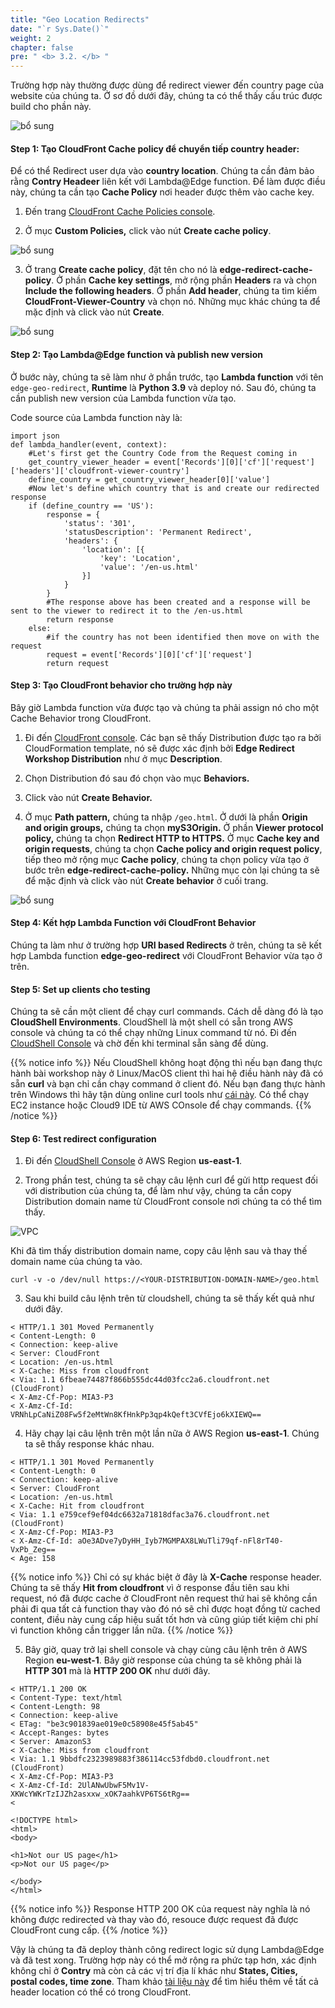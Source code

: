 ```yaml
---
title: "Geo Location Redirects"
date: "`r Sys.Date()`"
weight: 2
chapter: false
pre: " <b> 3.2. </b> "
---
```


Trường hợp này thường được dùng để redirect viewer đến country page của website của chúng ta. Ở sơ đồ dưới đây, chúng ta có thể thấy cấu trúc được build cho phần này.

![bổ sung](/images/3.cache/3.1-urired/3.1-1kk.png)

#### Step 1: Tạo CloudFront Cache policy để chuyển tiếp country header:

Để có thể Redirect user dựa vào **country location**. Chúng ta cần đảm bảo rằng **Contry Headeer** liên kết với Lambda@Edge function. Để làm được điều này, chúng ta cần tạo **Cache Policy** nơi header được thêm vào cache key.

1. Đến trang [CloudFront Cache Policies console](https://us-east-1.console.aws.amazon.com/cloudfront/v3/home?region=us-east-1#/policies/cache).

2. Ở mục **Custom Policies,** click vào nút **Create cache policy**.

![bổ sung](/images/3.cache/3.2-geored/3.2-1new.png)

3. Ở trang **Create cache policy**, đặt tên cho nó là **edge-redirect-cache-policy**. Ở phần **Cache key settings**, mở rộng phần **Headers** ra và chọn **Include the following headers**. Ở phần **Add header**, chúng ta tìm kiếm **CloudFront-Viewer-Country** và chọn nó. Những mục khác chúng ta để mặc định và click vào nút **Create**.

![bổ sung](/images/3.cache/3.2-geored/3.2-2new.png)

#### Step 2: Tạo Lambda@Edge function và publish new version

Ở bước này, chúng ta sẽ làm như ở phần trước, tạo **Lambda function** với tên `edge-geo-redirect`, **Runtime** là **Python 3.9** và deploy nó. Sau đó, chúng ta cần publish new version của Lambda function vừa tạo.

Code source của Lambda function này là:

```
import json
def lambda_handler(event, context):
    #Let's first get the Country Code from the Request coming in
    get_country_viewer_header = event['Records'][0]['cf']['request']['headers']['cloudfront-viewer-country']
    define_country = get_country_viewer_header[0]['value']
    #Now let's define which country that is and create our redirected response
    if (define_country == 'US'):
        response = {
            'status': '301',
            'statusDescription': 'Permanent Redirect',
            'headers': {
                'location': [{
                    'key': 'Location',
                    'value': '/en-us.html'
                }]
            }
        }
        #The response above has been created and a response will be sent to the viewer to redirect it to the /en-us.html
        return response
    else:
        #if the country has not been identified then move on with the request
        request = event['Records'][0]['cf']['request']
        return request
```

#### Step 3: Tạo CloudFront behavior cho trường hợp này

Bây giờ Lambda function vừa được tạo và chúng ta phải assign nó cho một Cache Behavior trong CloudFront.

1. Đi đến [CloudFront console](https://us-east-1.console.aws.amazon.com/cloudfront/v3/home). Các bạn sẽ thấy Distribution được tạo ra bởi CloudFormation template, nó sẽ được xác định bởi **Edge Redirect Workshop Distribution** như ở mục **Description**.

2. Chọn Distribution đó sau đó chọn vào mục **Behaviors.**

3. Click vào nút **Create Behavior.**

4. Ở mục **Path pattern,** chúng ta nhập `/geo.html`. Ở dưới là phần **Origin and origin groups,** chúng ta chọn **myS3Origin.** Ở phần **Viewer protocol policy,** chúng ta chọn **Redirect HTTP to HTTPS.** Ở mục **Cache key and origin requests**, chúng ta chọn **Cache policy and origin request policy**, tiếp theo mở rộng mục **Cache policy**, chúng ta chọn policy vừa tạo ở bước trên **edge-redirect-cache-policy.** Những mục còn lại chúng ta sẽ để mặc định và click vào nút **Create behavior** ở cuối trang.

![bổ sung](/images/3.cache/3.2-geored/3.2-3new.png)

#### Step 4: Kết hợp Lambda Function với CloudFront Behavior

Chúng ta làm như ở trường hợp **URI based Redirects** ở trên, chúng ta sẽ kết hợp Lambda function **edge-geo-redirect** với CloudFront Behavior vừa tạo ở trên.

#### Step 5: Set up clients cho testing

Chúng ta sẽ cần một client để chạy curl commands. Cách dễ dàng đó là tạo **CloudShell Environments**. CloudShell là một shell có sẵn trong AWS console và chúng ta có thể chạy những Linux command từ nó. Đi đến [CloudShell Console](https://us-east-1.console.aws.amazon.com/cloudshell/home?region=us-east-1#) và chờ đến khi terminal sẵn sàng để dùng.

{{% notice info %}}
Nếu CloudShell không hoạt động thì nếu bạn đang thực hành bài workshop này ở Linux/MacOS client thì hai hệ điều hành này đã có sẵn **curl** và bạn chỉ cần chạy command ở client đó. Nếu bạn đang thực hành trên Windows thì hãy tận dùng online curl tools như [cái này](https://reqbin.com/curl). Có thể chạy EC2 instance hoặc Cloud9 IDE từ AWS COnsole để chạy commands.
{{% /notice %}}

#### Step 6: Test redirect configuration

1. Đi đến [CloudShell Console](https://us-east-1.console.aws.amazon.com/cloudshell/home?region=us-east-1#) ở AWS Region **us-east-1**.

2. Trong phần test, chúng ta sẽ chạy câu lệnh curl để gửi http request đối với distribution của chúng ta, để làm như vậy, chúng ta cần copy Distribution domain name từ CloudFront console nơi chúng ta có thể tìm thấy.

![VPC](/images/3.cache/3.1-urired/3.1-13new.png)

Khi đã tìm thấy distribution domain name, copy câu lệnh sau và thay thế domain name của chúng ta vào.

```
curl -v -o /dev/null https://<YOUR-DISTRIBUTION-DOMAIN-NAME>/geo.html
```

3. Sau khi build câu lệnh trên từ cloudshell, chúng ta sẽ thấy kết quả như dưới đây.

```
< HTTP/1.1 301 Moved Permanently
< Content-Length: 0
< Connection: keep-alive
< Server: CloudFront
< Location: /en-us.html
< X-Cache: Miss from cloudfront
< Via: 1.1 6fbeae74487f866b555dc44d03fcc2a6.cloudfront.net (CloudFront)
< X-Amz-Cf-Pop: MIA3-P3
< X-Amz-Cf-Id: VRNhLpCaNiZ08Fw5f2eMtWn8KfHnkPp3qp4kQeft3CVfEjo6kXIEWQ==
```

4. Hãy chạy lại câu lệnh trên một lần nữa ở AWS Region **us-east-1**. Chúng ta sẽ thấy response khác nhau.

```
< HTTP/1.1 301 Moved Permanently
< Content-Length: 0
< Connection: keep-alive
< Server: CloudFront
< Location: /en-us.html
< X-Cache: Hit from cloudfront
< Via: 1.1 e759cef9ef04dc6632a71818dfac3a76.cloudfront.net (CloudFront)
< X-Amz-Cf-Pop: MIA3-P3
< X-Amz-Cf-Id: aOe3ADve7yDyHH_Iyb7MGMPAX8LWuTli79qf-nFl8rT40-VxPb_Zeg==
< Age: 158
```

{{% notice info %}}
Chỉ có sự khác biệt ở đây là **X-Cache** response header. Chúng ta sẽ thấy **Hit from cloudfront** vì ở response đầu tiên sau khi request, nó đã được cache ở CloudFront nên request thứ hai sẽ không cần phải đi qua tất cả function thay vào đó nó sẽ chỉ được hoạt đồng từ cached content, điều này cung cấp hiệu suất tốt hơn và cũng giúp tiết kiệm chi phí vì function không cần trigger lần nữa.
{{% /notice %}}

5. Bây giờ, quay trở lại shell console và chạy cùng câu lệnh trên ở AWS Region **eu-west-1**. Bây giờ response của chúng ta sẽ không phải là **HTTP 301** mà là **HTTP 200 OK** như dưới đây.

```
< HTTP/1.1 200 OK
< Content-Type: text/html
< Content-Length: 98
< Connection: keep-alive
< ETag: "be3c901839ae019e0c58908e45f5ab45"
< Accept-Ranges: bytes
< Server: AmazonS3
< X-Cache: Miss from cloudfront
< Via: 1.1 9bbdfc2323989883f386114cc53fdbd0.cloudfront.net (CloudFront)
< X-Amz-Cf-Pop: MIA3-P3
< X-Amz-Cf-Id: 2UlANwUbwF5Mv1V-XKWcYWKrTzIJZh2asxxw_xOK7aahkVP6TS6tRg==
<

<!DOCTYPE html>
<html>
<body>

<h1>Not our US page</h1>
<p>Not our US page</p>

</body>
</html>
```

{{% notice info %}}
Response HTTP 200 OK của request này nghĩa là nó không được redirected và thay vào đó, resouce được request đã được CloudFront cung cấp.
{{% /notice %}}

Vậy là chúng ta đã deploy thành công redirect logic sử dụng Lambda@Edge và đã test xong. Trường hợp này có thể mở rộng ra phức tạp hơn, xác định không chỉ ở **Contry** mà còn cả các vị trí địa lí khác như **States, Cities, postal codes, time zone**. Tham khảo [tài liệu này](https://docs.aws.amazon.com/AmazonCloudFront/latest/DeveloperGuide/using-cloudfront-headers.html#cloudfront-headers-viewer-location) để tìm hiểu thêm về tất cả header location có thể có trong CloudFront.
